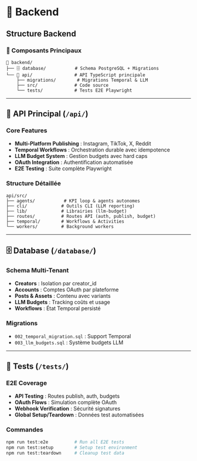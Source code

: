 # 🔧 Backend

## Structure Backend

### 📁 Composants Principaux

```
🔧 backend/
├── 🗄️ database/           # Schema PostgreSQL + Migrations
└── 🚀 api/                # API TypeScript principale
    ├── migrations/        # Migrations Temporal & LLM
    ├── src/              # Code source
    └── tests/            # Tests E2E Playwright
```

---

## 🚀 API Principal (`/api/`)

### Core Features
- **Multi-Platform Publishing** : Instagram, TikTok, X, Reddit
- **Temporal Workflows** : Orchestration durable avec idempotence  
- **LLM Budget System** : Gestion budgets avec hard caps
- **OAuth Integration** : Authentification automatisée
- **E2E Testing** : Suite complète Playwright

### Structure Détaillée
```
api/src/
├── agents/           # KPI loop & agents autonomes
├── cli/             # Outils CLI (LLM reporting)
├── lib/             # Librairies (llm-budget)
├── routes/          # Routes API (auth, publish, budget)
├── temporal/        # Workflows & Activities
└── workers/         # Background workers
```

---

## 🗄️ Database (`/database/`)

### Schema Multi-Tenant
- **Creators** : Isolation par creator_id
- **Accounts** : Comptes OAuth par plateforme  
- **Posts & Assets** : Contenu avec variants
- **LLM Budgets** : Tracking coûts et usage
- **Workflows** : État Temporal persisté

### Migrations
- `002_temporal_migration.sql` : Support Temporal
- `003_llm_budgets.sql` : Système budgets LLM

---

## 🧪 Tests (`/tests/`)

### E2E Coverage
- **API Testing** : Routes publish, auth, budgets
- **OAuth Flows** : Simulation complète OAuth
- **Webhook Verification** : Sécurité signatures
- **Global Setup/Teardown** : Données test automatisées

### Commandes
```bash
npm run test:e2e          # Run all E2E tests
npm run test:setup        # Setup test environment  
npm run test:teardown     # Cleanup test data
```